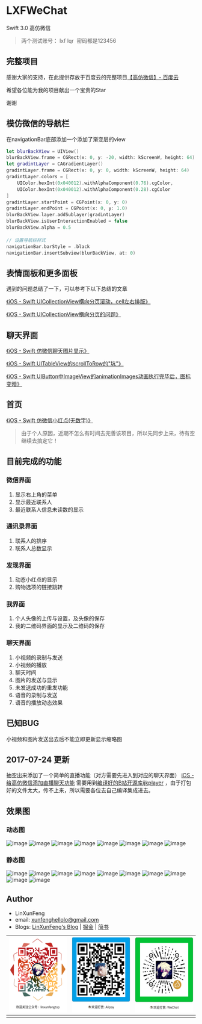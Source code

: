 # LXFWeChat
Swift 3.0 高仿微信

> 两个测试账号： lxf lqr  密码都是123456 

## 完整项目

感谢大家的支持，在此提供存放于百度云的完整项目[【高仿微信】- 百度云](https://pan.baidu.com/s/1bpB55Bx)

希望各位能为我的项目献出一个宝贵的Star

谢谢


## 模仿微信的导航栏
在navigationBar底部添加一个添加了渐变层的view
```swift
let blurBackView = UIView()
blurBackView.frame = CGRect(x: 0, y: -20, width: kScreenW, height: 64)
let gradintLayer = CAGradientLayer()
gradintLayer.frame = CGRect(x: 0, y: 0, width: kScreenW, height: 64)
gradintLayer.colors = [
    UIColor.hexInt(0x040012).withAlphaComponent(0.76).cgColor,
    UIColor.hexInt(0x040012).withAlphaComponent(0.28).cgColor
]
gradintLayer.startPoint = CGPoint(x: 0, y: 0)
gradintLayer.endPoint = CGPoint(x: 0, y: 1.0)
blurBackView.layer.addSublayer(gradintLayer)
blurBackView.isUserInteractionEnabled = false
blurBackView.alpha = 0.5

// 设置导航栏样式
navigationBar.barStyle = .black
navigationBar.insertSubview(blurBackView, at: 0)
```

## 表情面板和更多面板
遇到的问题总结了一下，可以参考下以下总结的文章

[《iOS - Swift UICollectionView横向分页滚动，cell左右排版》](http://www.jianshu.com/p/18d7d0f5e3e2)

[《iOS - Swift UICollectionView横向分页的问题》](http://www.jianshu.com/p/60da3b52d64c)

## 聊天界面
[《iOS - Swift 仿微信聊天图片显示》](http://www.jianshu.com/p/4c570cd79bd3)

[《iOS - Swift UITableView的scrollToRow的"坑"》](http://www.jianshu.com/p/aa139463eb4b)

[《iOS - Swift UIButton中ImageView的animationImages动画执行完毕后，图标变暗》](http://www.jianshu.com/p/412a2e23b5b6)


## 首页
[《iOS - Swift 仿微信小红点(无数字)》](http://www.jianshu.com/p/807cddad469a)


>由于个人原因，近期不怎么有时间去完善该项目，所以先同步上来，待有空继续去搞定它！

## 目前完成的功能
### 微信界面
1. 显示右上角的菜单
2. 显示最近联系人
3. 最近联系人信息未读数的显示

### 通讯录界面
1. 联系人的排序
2. 联系人总数显示

### 发现界面
1. 动态小红点的显示
2. 购物选项的链接跳转

### 我界面
1. 个人头像的上传与设置，及头像的保存
2. 我的二维码界面的显示及二维码的保存

### 聊天界面
1. 小视频的录制与发送
2. 小视频的播放
3. 聊天时间
4. 图片的发送与显示
5. 未发送成功的重发功能
6. 语音的录制与发送
7. 语音的播放动态效果

## 已知BUG
小视频和图片发送出去后不能立即更新显示缩略图

## 2017-07-24 更新
抽空出来添加了一个简单的直播功能（对方需要先进入到对应的聊天界面）
[iOS - 给高仿微信添加直播聊天功能](http://www.jianshu.com/p/022b9044decc)
需要用到[编译好的B站开源库ijkplayer](https://github.com/LinXunFeng/IJKFramework) ，由于打包好的文件太大，传不上来，所以需要各位去自己编译集成进去。


## 效果图
### 动态图
![image](https://github.com/LinXunFeng/LXFWeChat/raw/master/Screenshots/1.gif)
![image](https://github.com/LinXunFeng/LXFWeChat/raw/master/Screenshots/2.gif)
![image](https://github.com/LinXunFeng/LXFWeChat/raw/master/Screenshots/3.gif)
![image](https://github.com/LinXunFeng/LXFWeChat/raw/master/Screenshots/4.gif)
![image](https://github.com/LinXunFeng/LXFWeChat/raw/master/Screenshots/5.gif)
![image](https://github.com/LinXunFeng/LXFWeChat/raw/master/Screenshots/6.gif)
![image](https://github.com/LinXunFeng/LXFWeChat/raw/master/Screenshots/7.gif)
![image](https://github.com/LinXunFeng/LXFWeChat/raw/master/Screenshots/8.gif)

### 静态图
![image](https://github.com/LinXunFeng/LXFWeChat/raw/master/Screenshots/Snip20170206_1.png)
![image](https://github.com/LinXunFeng/LXFWeChat/raw/master/Screenshots/Snip20170214_1.png)
![image](https://github.com/LinXunFeng/LXFWeChat/raw/master/Screenshots/Snip20170214_2.png)
![image](https://github.com/LinXunFeng/LXFWeChat/raw/master/Screenshots/Snip20170214_3.png)
![image](https://github.com/LinXunFeng/LXFWeChat/raw/master/Screenshots/Snip20170214_4.png)
![image](https://github.com/LinXunFeng/LXFWeChat/raw/master/Screenshots/Snip20170214_5.png)
![image](https://github.com/LinXunFeng/LXFWeChat/raw/master/Screenshots/Snip20170214_6.png)
![image](https://github.com/LinXunFeng/LXFWeChat/raw/master/Screenshots/Snip20170214_7.png)
![image](https://github.com/LinXunFeng/LXFWeChat/raw/master/Screenshots/Snip20170214_8.png)
![image](https://github.com/LinXunFeng/LXFWeChat/raw/master/Screenshots/Snip20170214_9.png)





## Author

- LinXunFeng
- email: [xunfenghellolo@gmail.com](mailto:xunfenghellolo@gmail.com)
- Blogs:  [LinXunFeng‘s Blog](http://linxunfeng.top/)  | [掘金](https://juejin.im/user/58f8065e61ff4b006646c72d/posts) | [简书](https://www.jianshu.com/u/31e85e7a22a2)



| <img src="https://github.com/LinXunFeng/site/raw/master/source/images/others/wx/wxQR_tip.png" style="width:200px;height:200px;"></img> | <img src="https://github.com/LinXunFeng/site/raw/master/source/images/others/pay/alipay_tip.png" style="width:200px;height:200px;"></img> | <img src="https://github.com/LinXunFeng/site/raw/master/source/images/others/pay/wechat_tip.png" style="width:200px;height:200px;"></img> |
| :----------------------------------------------------------: | :----------------------------------------------------------: | :----------------------------------------------------------: |
|                                                              |                                                              |                                                              |





